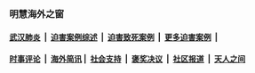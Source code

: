 
### 明慧海外之窗

####  [武汉肺炎](indexes/365.md?t=03120500) &nbsp;|&nbsp;  [迫害案例综述](indexes/328.md?t=03120500) &nbsp;|&nbsp; [迫害致死案例](indexes/277.md?t=03120500)  &nbsp;|&nbsp; [更多迫害案例](indexes/81.md?t=03120500)  &nbsp;|&nbsp; 
####  [时事评论](indexes/19.md?t=03120500) &nbsp;|&nbsp; [海外简讯](indexes/245.md?t=03120500)&nbsp;|&nbsp;  [社会支持](indexes/140.md?t=03120500) &nbsp;|&nbsp; [褒奖决议](indexes/282.md?t=03120500) &nbsp;|&nbsp; [社区报道](indexes/91.md?t=03120500)  &nbsp;|&nbsp; [天人之间](indexes/78.md?t=03120500) 

